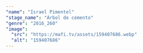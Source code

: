 ```yaml
---
"name": "Israel Pimentel"
"stage_name": "Árbol de cemento"
"genre": "2016_260"
"image":
  "src": "https://mafi.tv/assets/159407686.webp"
  "alt": "159407686"
---
```

